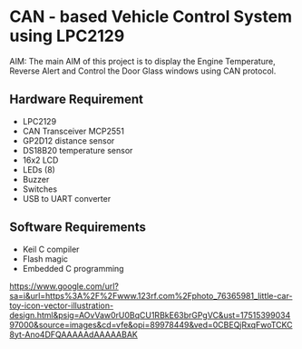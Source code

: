 # CAN - based Vehicle Control System using LPC2129 
AIM: The main AIM of this project is to display the Engine Temperature, Reverse Alert and Control the Door Glass windows using CAN protocol.

## Hardware Requirement
* LPC2129
* CAN Transceiver MCP2551
* GP2D12 distance sensor
* DS18B20 temperature sensor
* 16x2 LCD
* LEDs (8)
* Buzzer
* Switches
* USB to UART converter
## Software Requirements
* Keil C compiler
* Flash magic
* Embedded C programming
  
https://www.google.com/url?sa=i&url=https%3A%2F%2Fwww.123rf.com%2Fphoto_76365981_little-car-toy-icon-vector-illustration-design.html&psig=AOvVaw0rU0BqCU1RBkE63brGPgVC&ust=1751539903497000&source=images&cd=vfe&opi=89978449&ved=0CBEQjRxqFwoTCKC8yt-Ano4DFQAAAAAdAAAAABAK

